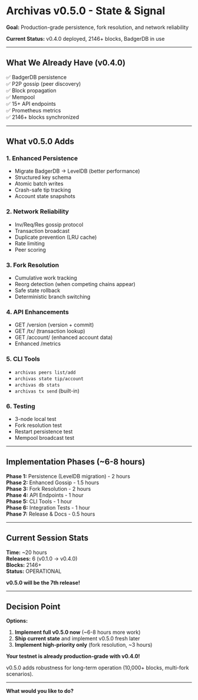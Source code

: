 # Archivas v0.5.0 - State & Signal

**Goal:** Production-grade persistence, fork resolution, and network reliability

**Current Status:** v0.4.0 deployed, 2146+ blocks, BadgerDB in use

---

## What We Already Have (v0.4.0)

✅ BadgerDB persistence  
✅ P2P gossip (peer discovery)  
✅ Block propagation  
✅ Mempool  
✅ 15+ API endpoints  
✅ Prometheus metrics  
✅ 2146+ blocks synchronized  

---

## What v0.5.0 Adds

### 1. Enhanced Persistence
- Migrate BadgerDB → LevelDB (better performance)
- Structured key schema
- Atomic batch writes
- Crash-safe tip tracking
- Account state snapshots

### 2. Network Reliability
- Inv/Req/Res gossip protocol
- Transaction broadcast
- Duplicate prevention (LRU cache)
- Rate limiting
- Peer scoring

### 3. Fork Resolution
- Cumulative work tracking
- Reorg detection (when competing chains appear)
- Safe state rollback
- Deterministic branch switching

### 4. API Enhancements
- GET /version (version + commit)
- GET /tx/<id> (transaction lookup)
- GET /account/<addr> (enhanced account data)
- Enhanced /metrics

### 5. CLI Tools
- `archivas peers list/add`
- `archivas state tip/account`
- `archivas db stats`
- `archivas tx send` (built-in)

### 6. Testing
- 3-node local test
- Fork resolution test
- Restart persistence test
- Mempool broadcast test

---

## Implementation Phases (~6-8 hours)

**Phase 1:** Persistence (LevelDB migration) - 2 hours  
**Phase 2:** Enhanced Gossip - 1.5 hours  
**Phase 3:** Fork Resolution - 2 hours  
**Phase 4:** API Endpoints - 1 hour  
**Phase 5:** CLI Tools - 1 hour  
**Phase 6:** Integration Tests - 1 hour  
**Phase 7:** Release & Docs - 0.5 hours  

---

## Current Session Stats

**Time:** ~20 hours  
**Releases:** 6 (v0.1.0 → v0.4.0)  
**Blocks:** 2146+  
**Status:** OPERATIONAL  

**v0.5.0 will be the 7th release!**

---

## Decision Point

**Options:**
1. **Implement full v0.5.0 now** (~6-8 hours more work)
2. **Ship current state** and implement v0.5.0 fresh later
3. **Implement high-priority only** (fork resolution, ~3 hours)

**Your testnet is already production-grade with v0.4.0!**

v0.5.0 adds robustness for long-term operation (10,000+ blocks, multi-fork scenarios).

---

**What would you like to do?**

